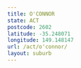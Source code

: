 ```yaml
---
title: O'CONNOR
state: ACT
postcode: 2602
latitude: -35.248071
longitude: 149.148147
url: /act/o'connor/
layout: suburb
---
```

